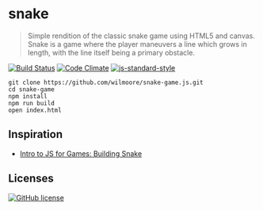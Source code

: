 # snake
> Simple rendition of the classic snake game using HTML5 and canvas.
> Snake is a game where the player maneuvers a line which grows in length, with the line itself being a primary obstacle.

[![Build Status](http://img.shields.io/travis/wilmoore/snake-game.js.svg)](https://travis-ci.org/wilmoore/snake-game.js) [![Code Climate](https://codeclimate.com/github/wilmoore/snake-game.js/badges/gpa.svg)](https://codeclimate.com/github/wilmoore/snake-game.js) [![js-standard-style](https://img.shields.io/badge/code%20style-standard-brightgreen.svg?style=flat)](https://github.com/feross/standard)

```shell
git clone https://github.com/wilmoore/snake-game.js.git
cd snake-game
npm install
npm run build
open index.html
```

## Inspiration

- [Intro to JS for Games: Building Snake](http://slides.com/zachklabunde/js-for-games)

## Licenses

[![GitHub license](https://img.shields.io/github/license/wilmoore/snake-game.js.svg)](https://github.com/wilmoore/snake-game.js/blob/master/license)
